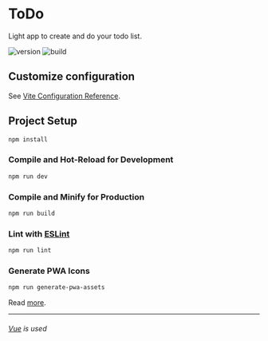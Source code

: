 # ToDo

Light app to create and do your todo list.

![version](https://img.shields.io/badge/version-0.0.1-orange)
![build](https://github.com/vchychuzhko/todo/actions/workflows/deploy.yml/badge.svg)

## Customize configuration

See [Vite Configuration Reference](https://vite.dev/config/).

## Project Setup

```sh
npm install
```

### Compile and Hot-Reload for Development

```sh
npm run dev
```

### Compile and Minify for Production

```sh
npm run build
```

### Lint with [ESLint](https://eslint.org/)

```sh
npm run lint
```

### Generate PWA Icons

```sh
npm run generate-pwa-assets
```

Read [more](https://alexop.dev/posts/create-pwa-vue3-vite-4-steps).

---

###### [Vue](https://vuejs.org/guide/quick-start.html) is used
